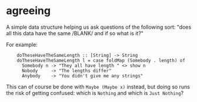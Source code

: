 # agreeing

A simple data structure helping us ask questions of the following
sort: "does all this data have the same /BLANK/ and if so what is it?"

For example:

        doTheseHaveTheSameLength :: [String] -> String
        doTheseHaveTheSameLength l = case foldMap (Somebody . length) of
          Somebody n -> "They all have length " <> show n
          Nobody     -> "The lengths differ"
          Anybody    -> "You didn't give me any strings"

This can of course be done with `Maybe (Maybe x)` instead, but doing
so runs the risk of getting confused: which is `Nothing` and which is
`Just Nothing`?
